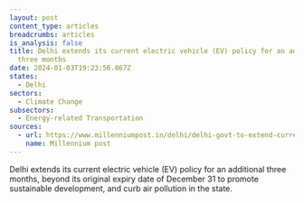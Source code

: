 ```yaml
---
layout: post
content_type: articles
breadcrumbs: articles
is_analysis: false
title: Delhi extends its current electric vehicle (EV) policy for an additional
  three months
date: 2024-01-03T19:23:56.867Z
states:
  - Delhi
sectors:
  - Climate Change
subsectors:
  - Energy-related Transportation
sources:
  - url: https://www.millenniumpost.in/delhi/delhi-govt-to-extend-current-ev-policy-for-additional-3-months-546040
    name: Millennium post
---
```

Delhi extends its current electric vehicle (EV) policy for an additional three months, beyond its original expiry date of December 31 to promote sustainable development, and curb air pollution in the state.